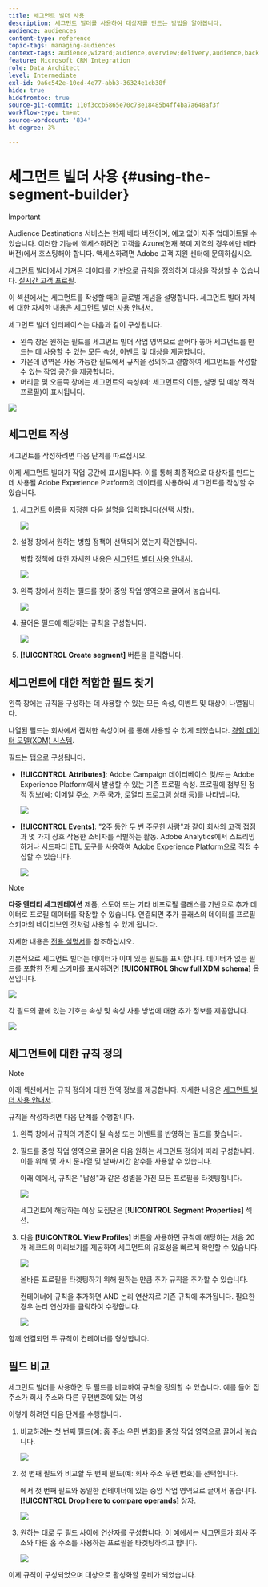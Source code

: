 ```yaml
---
title: 세그먼트 빌더 사용
description: 세그먼트 빌더를 사용하여 대상자를 만드는 방법을 알아봅니다.
audience: audiences
content-type: reference
topic-tags: managing-audiences
context-tags: audience,wizard;audience,overview;delivery,audience,back
feature: Microsoft CRM Integration
role: Data Architect
level: Intermediate
exl-id: 9a6c542e-10ed-4e77-abb3-36324e1cb38f
hide: true
hidefromtoc: true
source-git-commit: 110f3ccb5865e70c78e18485b4ff4ba7a648af3f
workflow-type: tm+mt
source-wordcount: '834'
ht-degree: 3%

---
```


# 세그먼트 빌더 사용 {#using-the-segment-builder}

>[!IMPORTANT]
>
>Audience Destinations 서비스는 현재 베타 버전이며, 예고 없이 자주 업데이트될 수 있습니다. 이러한 기능에 액세스하려면 고객을 Azure(현재 북미 지역의 경우에만 베타 버전)에서 호스팅해야 합니다. 액세스하려면 Adobe 고객 지원 센터에 문의하십시오.

세그먼트 빌더에서 가져온 데이터를 기반으로 규칙을 정의하여 대상을 작성할 수 있습니다. [실시간 고객 프로필](https://experienceleague.adobe.com/docs/experience-platform/profile/home.html).

이 섹션에서는 세그먼트를 작성할 때의 글로벌 개념을 설명합니다. 세그먼트 빌더 자체에 대한 자세한 내용은 [세그먼트 빌더 사용 안내서](https://experienceleague.adobe.com/docs/experience-platform/segmentation/ui/overview.html).

세그먼트 빌더 인터페이스는 다음과 같이 구성됩니다.

* 왼쪽 창은 원하는 필드를 세그먼트 빌더 작업 영역으로 끌어다 놓아 세그먼트를 만드는 데 사용할 수 있는 모든 속성, 이벤트 및 대상을 제공합니다.
* 가운데 영역은 사용 가능한 필드에서 규칙을 정의하고 결합하여 세그먼트를 작성할 수 있는 작업 공간을 제공합니다.
* 머리글 및 오른쪽 창에는 세그먼트의 속성(예: 세그먼트의 이름, 설명 및 예상 적격 프로필)이 표시됩니다.

![](assets/aep_audiences_interface.png)

## 세그먼트 작성

세그먼트를 작성하려면 다음 단계를 따르십시오.

이제 세그먼트 빌더가 작업 공간에 표시됩니다. 이를 통해 최종적으로 대상자를 만드는 데 사용될 Adobe Experience Platform의 데이터를 사용하여 세그먼트를 작성할 수 있습니다.

1. 세그먼트 이름을 지정한 다음 설명을 입력합니다(선택 사항).

   ![](assets/aep_audiences_creation_edit_name.png)

1. 설정 창에서 원하는 병합 정책이 선택되어 있는지 확인합니다.

   병합 정책에 대한 자세한 내용은 [세그먼트 빌더 사용 안내서](https://experienceleague.adobe.com/docs/experience-platform/segmentation/ui/overview.html).

   ![](assets/aep_audiences_mergepolicy.png)

1. 왼쪽 창에서 원하는 필드를 찾아 중앙 작업 영역으로 끌어서 놓습니다.

   ![](assets/aep_audiences_dragfield.png)

1. 끌어온 필드에 해당하는 규칙을 구성합니다.

   ![](assets/aep_audiences_configure_rules.png)

1. **[!UICONTROL Create segment]** 버튼을 클릭합니다.

## 세그먼트에 대한 적합한 필드 찾기

왼쪽 창에는 규칙을 구성하는 데 사용할 수 있는 모든 속성, 이벤트 및 대상이 나열됩니다.

나열된 필드는 회사에서 캡처한 속성이며 를 통해 사용할 수 있게 되었습니다. [경험 데이터 모델(XDM) 시스템](https://experienceleague.adobe.com/docs/experience-platform/xdm/home.html).

필드는 탭으로 구성됩니다.

* **[!UICONTROL Attributes]**: Adobe Campaign 데이터베이스 및/또는 Adobe Experience Platform에서 발생할 수 있는 기존 프로필 속성. 프로필에 첨부된 정적 정보(예: 이메일 주소, 거주 국가, 로열티 프로그램 상태 등)를 나타냅니다.

  ![](assets/aep_audiences_attributestab.png)

* **[!UICONTROL Events]**: &quot;2주 동안 두 번 주문한 사람&quot;과 같이 회사의 고객 접점과 몇 가지 상호 작용한 소비자를 식별하는 활동. Adobe Analytics에서 스트리밍하거나 서드파티 ETL 도구를 사용하여 Adobe Experience Platform으로 직접 수집할 수 있습니다.

  ![](assets/aep_audiences_eventstab.png)

>[!NOTE]
>
>**다중 엔티티 세그멘테이션** 제품, 스토어 또는 기타 비프로필 클래스를 기반으로 추가 데이터로 프로필 데이터를 확장할 수 있습니다. 연결되면 추가 클래스의 데이터를 프로필 스키마의 네이티브인 것처럼 사용할 수 있게 됩니다.
>
>자세한 내용은 [전용 설명서](https://experienceleague.adobe.com/docs/experience-platform/segmentation/multi-entity-segmentation.html)를 참조하십시오.

기본적으로 세그먼트 빌더는 데이터가 이미 있는 필드를 표시합니다. 데이터가 없는 필드를 포함한 전체 스키마를 표시하려면 **[!UICONTROL Show full XDM schema]** 옵션입니다.

![](assets/aep_audiences_populatedfields.png)

각 필드의 끝에 있는 기호는 속성 및 속성 사용 방법에 대한 추가 정보를 제공합니다.

![](assets/aep_audiences_isymbol.png)

## 세그먼트에 대한 규칙 정의

>[!NOTE]
>
>아래 섹션에서는 규칙 정의에 대한 전역 정보를 제공합니다. 자세한 내용은 [세그먼트 빌더 사용 안내서](https://experienceleague.adobe.com/docs/experience-platform/segmentation/ui/overview.html).

규칙을 작성하려면 다음 단계를 수행합니다.

1. 왼쪽 창에서 규칙의 기준이 될 속성 또는 이벤트를 반영하는 필드를 찾습니다.

1. 필드를 중앙 작업 영역으로 끌어온 다음 원하는 세그먼트 정의에 따라 구성합니다. 이를 위해 몇 가지 문자열 및 날짜/시간 함수를 사용할 수 있습니다.

   아래 예에서, 규칙은 &quot;남성&quot;과 같은 성별을 가진 모든 프로필을 타겟팅합니다.

   ![](assets/aep_audiences_malegender.png)

   세그먼트에 해당하는 예상 모집단은 **[!UICONTROL Segment Properties]** 섹션.

1. 다음 **[!UICONTROL View Profiles]** 버튼을 사용하면 규칙에 해당하는 처음 20개 레코드의 미리보기를 제공하여 세그먼트의 유효성을 빠르게 확인할 수 있습니다.

   ![](assets/aep_audiences_samplepreview.png)

   올바른 프로필을 타겟팅하기 위해 원하는 만큼 추가 규칙을 추가할 수 있습니다.

   컨테이너에 규칙을 추가하면 AND 논리 연산자로 기존 규칙에 추가됩니다. 필요한 경우 논리 연산자를 클릭하여 수정합니다.

   ![](assets/aep_audiences_andoperator.png)

함께 연결되면 두 규칙이 컨테이너를 형성합니다.

## 필드 비교

세그먼트 빌더를 사용하면 두 필드를 비교하여 규칙을 정의할 수 있습니다. 예를 들어 집 주소가 회사 주소와 다른 우편번호에 있는 여성

이렇게 하려면 다음 단계를 수행합니다.

1. 비교하려는 첫 번째 필드(예: 홈 주소 우편 번호)를 중앙 작업 영역으로 끌어서 놓습니다.

   ![](assets/aep_audiences_comparing_1.png)

1. 첫 번째 필드와 비교할 두 번째 필드(예: 회사 주소 우편 번호)를 선택합니다.

   에서 첫 번째 필드와 동일한 컨테이너에 있는 중앙 작업 영역으로 끌어서 놓습니다. **[!UICONTROL Drop here to compare operands]** 상자.

   ![](assets/aep_audiences_comparing_2.png)

1. 원하는 대로 두 필드 사이에 연산자를 구성합니다. 이 예에서는 세그먼트가 회사 주소와 다른 홈 주소를 사용하는 프로필을 타겟팅하려고 합니다.

   ![](assets/aep_audiences_comparing_3.png)

이제 규칙이 구성되었으며 대상으로 활성화할 준비가 되었습니다.
